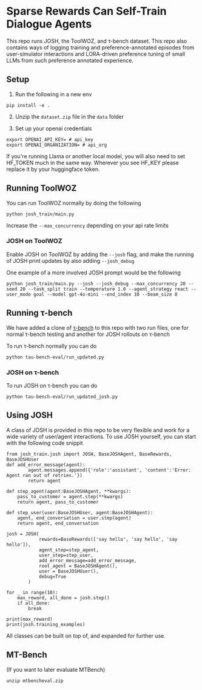 # Sparse Rewards Can Self-Train Dialogue Agents

This repo runs JOSH, the ToolWOZ, and τ-bench dataset. This repo also contains ways of logging training and preference-annotated episodes from user-simulator interactions and LORA-driven preference tuning of small LLMs from such preference annotated experience.


## Setup
1. Run the following in a new env
```
pip install -e .
```
2. Unzip the ```dataset.zip``` file in the ```data``` folder
   
3. Set up your openai credentials
```
export OPENAI_API_KEY= # api_key
export OPENAI_ORGANIZATION= # api_org
```
If you're running Llama or another local model, you will also need to set HF_TOKEN much in the same way. Wherever you see HF_KEY please replace it by your huggingface token.

## Running ToolWOZ

You can run ToolWOZ normally by doing the following
```
python josh_train/main.py
```
Increase the ```--max_concurrency``` depending on your api rate limits
### JOSH on ToolWOZ
Enable JOSH on ToolWOZ by adding the ```--josh``` flag, and make the running of JOSH print updates by also adding ```--josh_debug```

One example of a more involved JOSH prompt would be the following
```
python josh_train/main.py --josh --josh_debug --max_concurrency 20 --seed 20 --task_split train --temperature 1.0 --agent_strategy react --user_mode goal --model gpt-4o-mini --end_index 10 --beam_size 8
```

## Running τ-bench

We have added a clone of [τ-bench](https://github.com/sierra-research/tau-bench) to this repo with two run files, one for normal τ-bench testing and another for JOSH rollouts on τ-bench

To run τ-bench normally you can do
```
python tau-bench-eval/run_updated.py
```

### JOSH on τ-bench
To run JOSH on τ-bench you can do
```
python tau-bench-eval/run_updated_josh.py
```

## Using JOSH
A class of JOSH is provided in this repo to be very flexible and work for a wide variety of user/agent interactions. To use JOSH yourself, you can start with the following code snippit
```
from josh_train.josh import JOSH, BaseJOSHAgent, BaseRewards, BaseJOSHUser
def add_error_message(agent):
        agent.messages.append({'role':'assistant', 'content':'Error: Agent ran out of retries.'})
        return agent
    
def step_agent(agent:BaseJOSHAgent, **kwargs):
    pass_to_customer = agent.step(**kwargs)
    return agent, pass_to_customer

def step_user(user:BaseJOSHUser, agent:BaseJOSHAgent):
    agent, end_conversation = user.step(agent)
    return agent, end_conversation

josh = JOSH(
            rewards=BaseRewards(['say hello', 'say hello', 'say hello']),
            agent_step=step_agent,
            user_step=step_user,
            add_error_message=add_error_message,
            root_agent = BaseJOSHAgent(),
            user = BaseJOSHUser(),
            debug=True
        )

for _ in range(10):
    max_reward, all_done = josh.step()
    if all_done:
        break

print(max_reward)
print(josh.training_examples)
```

All classes can be built on top of, and expanded for further use.


## MT-Bench

(If you want to later evaluate MTBench)
```
unzip mtbencheval.zip
```

